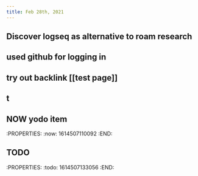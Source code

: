 ```yaml
---
title: Feb 28th, 2021
---
```


## Discover logseq as alternative to roam research
## used github for logging in
## try out backlink [[test page]]
## t
## NOW yodo item
:PROPERTIES:
:now: 1614507110092
:END:
## TODO 
:PROPERTIES:
:todo: 1614507133056
:END:
